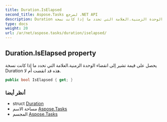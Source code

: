 ```yaml
---
title: Duration.IsElapsed
second_title: Aspose.Tasks لمرجع .NET API
description: Duration ملكية. يحصل على قيمة تشير إلى انقضاء الوحدة الزمنية.العلامة التي تحدد ما إذا كانت نسخة Duration هذه قد انقضت أم لا.
type: docs
weight: 20
url: /ar/net/aspose.tasks/duration/iselapsed/
---
```

## Duration.IsElapsed property

يحصل على قيمة تشير إلى انقضاء الوحدة الزمنية.العلامة التي تحدد ما إذا كانت نسخة Duration هذه قد انقضت أم لا.

```csharp
public bool IsElapsed { get; }
```

### أنظر أيضا

* struct [Duration](../)
* مساحة الاسم [Aspose.Tasks](../../duration/)
* المجسم [Aspose.Tasks](../../../)


